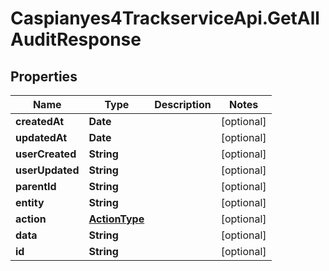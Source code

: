 # Caspianyes4TrackserviceApi.GetAllAuditResponse

## Properties
Name | Type | Description | Notes
------------ | ------------- | ------------- | -------------
**createdAt** | **Date** |  | [optional] 
**updatedAt** | **Date** |  | [optional] 
**userCreated** | **String** |  | [optional] 
**userUpdated** | **String** |  | [optional] 
**parentId** | **String** |  | [optional] 
**entity** | **String** |  | [optional] 
**action** | [**ActionType**](ActionType.md) |  | [optional] 
**data** | **String** |  | [optional] 
**id** | **String** |  | [optional] 
